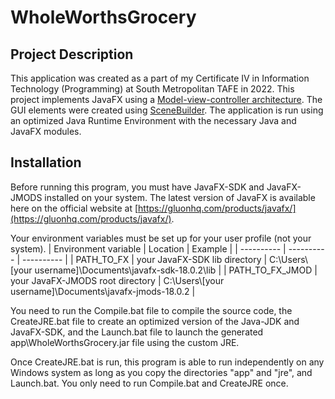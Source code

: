 # WholeWorthsGrocery

## Project Description
This application was created as a part of my Certificate IV in Information Technology (Programming) at South Metropolitan TAFE in 2022. This project implements JavaFX using a [Model-view-controller architecture](https://en.wikipedia.org/wiki/Model%E2%80%93view%E2%80%93controller). The GUI elements were created using [SceneBuilder](https://gluonhq.com/products/scene-builder/). The application is run using an optimized Java Runtime Environment with the necessary Java and JavaFX modules.

## Installation
Before running this program, you must have JavaFX-SDK and JavaFX-JMODS installed on your system. The latest version of JavaFX is available here on the official website at [https://gluonhq.com/products/javafx/](https://gluonhq.com/products/javafx/).

Your environment variables must be set up for your user profile (not your system).
| Environment variable | Location | Example |
| ---------- | ---------- | ---------- |
| PATH_TO_FX | your JavaFX-SDK lib directory | C:\Users\\[your username]\Documents\javafx-sdk-18.0.2\lib |
| PATH_TO_FX_JMOD | your JavaFX-JMODS root directory | C:\Users\\[your username]\Documents\javafx-jmods-18.0.2 |

You need to run the Compile.bat file to compile the source code, the CreateJRE.bat file to create an optimized version of the Java-JDK and JavaFX-SDK, and the Launch.bat file to launch the generated app\WholeWorthsGrocery.jar file using the custom JRE.

Once CreateJRE.bat is run, this program is able to run independently on any Windows system as long as you copy the directories "app" and "jre", and Launch.bat. You only need to run Compile.bat and CreateJRE once.
